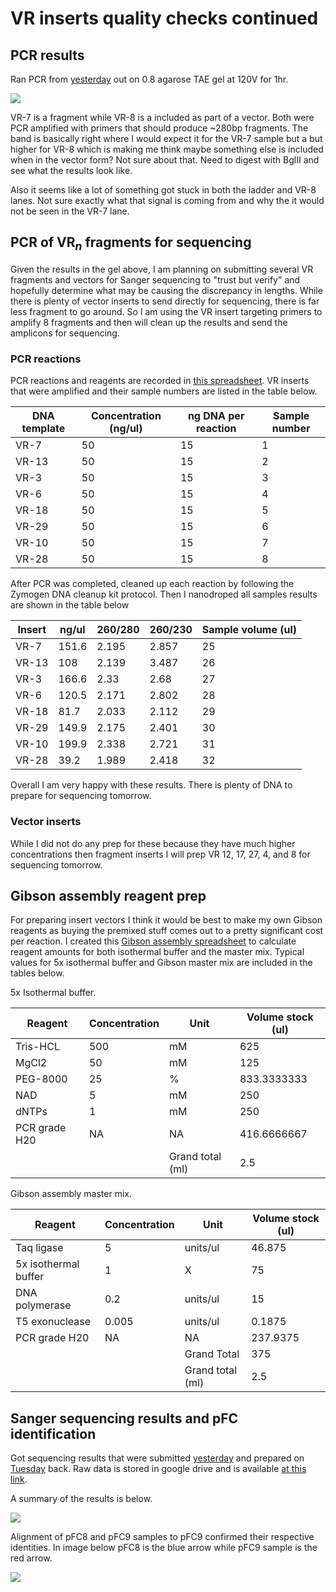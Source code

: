 # VR inserts quality checks continued

## PCR results

Ran PCR from [yesterday](13_8-18-21.md) out on 0.8 agarose TAE
gel at 120V for 1hr.

![](images/vr-7-8-PCR.png)

VR-7 is a fragment while VR-8 is a included as part of a vector.
Both were PCR amplified with primers that should produce ~280bp
fragments. The band is basically right where I would expect it
for the VR-7 sample but a but higher for VR-8 which is
making me think maybe something else is included when in the
vector form? Not sure about that. Need to digest with BglII and
see what the results look like.

Also it seems like a lot of something got stuck in both the
ladder and VR-8 lanes. Not sure exactly what that signal is coming from and why the it would not be seen in the VR-7 lane.

## PCR of VR$_n$ fragments for sequencing

Given the results in the gel above, I am planning on submitting several VR
fragments and vectors for Sanger sequencing to "trust but verify" and 
hopefully determine what may be causing the discrepancy in lengths. While there
is plenty of vector inserts to send directly for sequencing, there is far less
fragment to go around. So I am using the VR insert targeting primers to
amplify 8 fragments and then will clean up the results and send the amplicons
for sequencing.

### PCR reactions

PCR reactions and reagents are recorded in [this spreadsheet](https://docs.google.com/spreadsheets/d/1C9dQ5NALOPIBd9vnqTwMcuQwFouvtItC6r6D7yj8_8g/edit?usp=sharing).
VR inserts that were amplified and their sample numbers are listed in the
table below.

| DNA template | Concentration (ng/ul) | ng DNA per reaction | Sample number |
|--------------|-----------------------|---------------------|---------------|
| VR-7         |                    50 |                  15 |             1 |
| VR-13        |                    50 |                  15 |             2 |
| VR-3         |                    50 |                  15 |             3 |
| VR-6         |                    50 |                  15 |             4 |
| VR-18        |                    50 |                  15 |             5 |
| VR-29        |                    50 |                  15 |             6 |
| VR-10        |                    50 |                  15 |             7 |
| VR-28        |                    50 |                  15 |             8 |

After PCR was completed, cleaned up each reaction by following the 
Zymogen DNA cleanup kit protocol. Then I nanodroped all samples results
are shown in the table below

| Insert | ng/ul | 260/280 | 260/230 | Sample volume (ul) |
|--------|-------|---------|---------|--------------------|
| VR-7   | 151.6 | 2.195   | 2.857   | 25                 |
| VR-13  | 108   | 2.139   | 3.487   | 26                 |
| VR-3   | 166.6 | 2.33    | 2.68    | 27                 |
| VR-6   | 120.5 | 2.171   | 2.802   | 28                 |
| VR-18  | 81.7  | 2.033   | 2.112   | 29                 |
| VR-29  | 149.9 | 2.175   | 2.401   | 30                 |
| VR-10  | 199.9 | 2.338   | 2.721   | 31                 |
| VR-28  | 39.2  | 1.989   | 2.418   | 32                 |

Overall I am very happy with these results. There is plenty of DNA
to prepare for sequencing tomorrow.


### Vector inserts

While I did not do any prep for these because they have much higher
concentrations then fragment inserts I will prep VR 12, 17, 27, 4, and 8 for sequencing tomorrow.

## Gibson assembly reagent prep

For preparing insert vectors I think it would be best to
make my own Gibson reagents as buying the premixed stuff comes
out to a pretty significant cost per reaction. I created this
[Gibson assembly spreadsheet](https://docs.google.com/spreadsheets/d/1Dd30Xx1bssh19DX4bBkxRS1dTOeNpFEqQdiE2VyVzRM/edit?usp=sharing) to calculate reagent amounts
for both isothermal buffer and the master mix. Typical values
for 5x isothermal buffer and Gibson master mix are included in
the tables below.

5x Isothermal buffer.

| Reagent       | Concentration | Unit             | Volume stock (ul) |
|---------------|---------------|------------------|-------------------|
| Tris-HCL      |           500 | mM               |               625 |
| MgCl2         |            50 | mM               |               125 |
| PEG-8000      |            25 | %                |       833.3333333 |
| NAD           |             5 | mM               |               250 |
| dNTPs         |             1 | mM               |               250 |
| PCR grade H20 | NA            | NA               |       416.6666667 |
|               |               | Grand total (ml) |               2.5 |


Gibson assembly master mix.

| Reagent              | Concentration | Unit             | Volume stock (ul) |
|----------------------|---------------|------------------|-------------------|
| Taq ligase           |             5 | units/ul         |            46.875 |
| 5x isothermal buffer |             1 | X                |                75 |
| DNA polymerase       |           0.2 | units/ul         |                15 |
| T5 exonuclease       |         0.005 | units/ul         |            0.1875 |
| PCR grade H20        | NA            | NA               |          237.9375 |
|                      |               | Grand Total      |               375 |
|                      |               | Grand total (ml) |               2.5 |

## Sanger sequencing results and pFC identification

Got sequencing results that were submitted [yesterday](13_8-18-21.md) and
prepared on [Tuesday](12_8-17-21.md) back. Raw data is stored in google
drive and is available [at this link](https://drive.google.com/drive/folders/12SuKprd8IZldUCU92ORQxrR5gL5pHfgz?usp=sharing).

A summary of the results is below.

![](images/pFC-indentification-sanger-and-RDs.png)

Alignment of pFC8 and pFC9 samples to pFC9 confirmed their respective
identities. In image below pFC8 is the blue arrow while pFC9 sample is the red
arrow.

![](images/pFC8-pFC9-seq-results.png)

